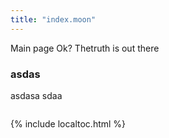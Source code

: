 ```yaml
---
title: "index.moon"
---
```



Main page 
Ok?
Thetruth is out there
### asdas
asdasa sdaa 

```moonscript
```

{% include localtoc.html %}
